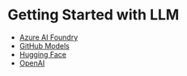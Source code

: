 # Getting Started with LLM

- [Azure AI Foundry](azure-ai-foundry.md)
- [GitHub Models](github-models.md)
- [Hugging Face](hugging-face.md)
- [OpenAI](openai.md)

